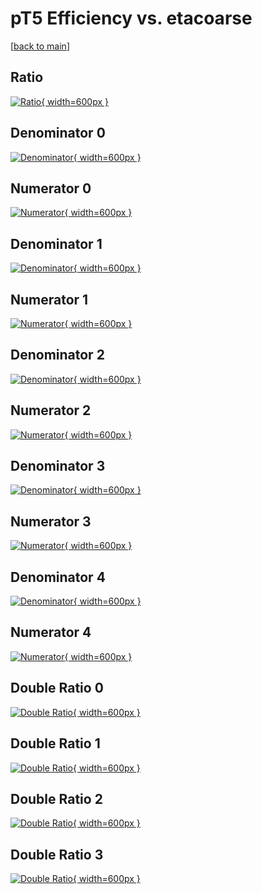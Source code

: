 # pT5 Efficiency vs. etacoarse

[[back to main](./)]



## Ratio

[![Ratio](../mtv/var/pT5_loweta_11_-1_eff_etacoarse.png){ width=600px }](../mtv/var/pT5_loweta_11_-1_eff_etacoarse.pdf)

## Denominator 0

[![Denominator](../mtv/den/pT5_loweta_11_-1_eff_etacoarse_den0.png){ width=600px }](../mtv/den/pT5_loweta_11_-1_eff_etacoarse_den0.pdf)

## Numerator 0

[![Numerator](../mtv/num/pT5_loweta_11_-1_eff_etacoarse_num0.png){ width=600px }](../mtv/num/pT5_loweta_11_-1_eff_etacoarse_num0.pdf)

## Denominator 1

[![Denominator](../mtv/den/pT5_loweta_11_-1_eff_etacoarse_den1.png){ width=600px }](../mtv/den/pT5_loweta_11_-1_eff_etacoarse_den1.pdf)

## Numerator 1

[![Numerator](../mtv/num/pT5_loweta_11_-1_eff_etacoarse_num1.png){ width=600px }](../mtv/num/pT5_loweta_11_-1_eff_etacoarse_num1.pdf)

## Denominator 2

[![Denominator](../mtv/den/pT5_loweta_11_-1_eff_etacoarse_den2.png){ width=600px }](../mtv/den/pT5_loweta_11_-1_eff_etacoarse_den2.pdf)

## Numerator 2

[![Numerator](../mtv/num/pT5_loweta_11_-1_eff_etacoarse_num2.png){ width=600px }](../mtv/num/pT5_loweta_11_-1_eff_etacoarse_num2.pdf)

## Denominator 3

[![Denominator](../mtv/den/pT5_loweta_11_-1_eff_etacoarse_den3.png){ width=600px }](../mtv/den/pT5_loweta_11_-1_eff_etacoarse_den3.pdf)

## Numerator 3

[![Numerator](../mtv/num/pT5_loweta_11_-1_eff_etacoarse_num3.png){ width=600px }](../mtv/num/pT5_loweta_11_-1_eff_etacoarse_num3.pdf)

## Denominator 4

[![Denominator](../mtv/den/pT5_loweta_11_-1_eff_etacoarse_den4.png){ width=600px }](../mtv/den/pT5_loweta_11_-1_eff_etacoarse_den4.pdf)

## Numerator 4

[![Numerator](../mtv/num/pT5_loweta_11_-1_eff_etacoarse_num4.png){ width=600px }](../mtv/num/pT5_loweta_11_-1_eff_etacoarse_num4.pdf)

## Double Ratio 0

[![Double Ratio](../mtv/ratio/pT5_loweta_11_-1_eff_etacoarse_ratio0.png){ width=600px }](../mtv/ratio/pT5_loweta_11_-1_eff_etacoarse_ratio0.pdf)

## Double Ratio 1

[![Double Ratio](../mtv/ratio/pT5_loweta_11_-1_eff_etacoarse_ratio1.png){ width=600px }](../mtv/ratio/pT5_loweta_11_-1_eff_etacoarse_ratio1.pdf)

## Double Ratio 2

[![Double Ratio](../mtv/ratio/pT5_loweta_11_-1_eff_etacoarse_ratio2.png){ width=600px }](../mtv/ratio/pT5_loweta_11_-1_eff_etacoarse_ratio2.pdf)

## Double Ratio 3

[![Double Ratio](../mtv/ratio/pT5_loweta_11_-1_eff_etacoarse_ratio3.png){ width=600px }](../mtv/ratio/pT5_loweta_11_-1_eff_etacoarse_ratio3.pdf)

